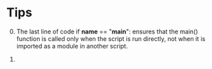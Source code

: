 # Tips

0. The last line of code if **name** == "**main**": ensures that the main() function is called only when the script is run directly, not when it is imported as a module in another script.

1.

